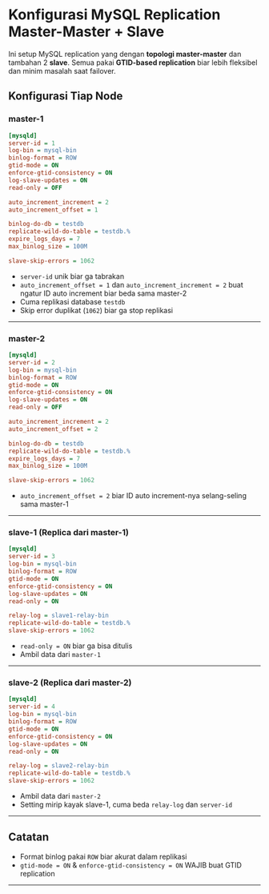 # Konfigurasi MySQL Replication Master-Master + Slave

Ini setup MySQL replication yang dengan **topologi master-master** dan tambahan 2 **slave**. Semua pakai **GTID-based replication** biar lebih fleksibel dan minim masalah saat failover.

## Konfigurasi Tiap Node

### master-1

```ini
[mysqld]
server-id = 1
log-bin = mysql-bin
binlog-format = ROW
gtid-mode = ON
enforce-gtid-consistency = ON
log-slave-updates = ON
read-only = OFF

auto_increment_increment = 2
auto_increment_offset = 1

binlog-do-db = testdb
replicate-wild-do-table = testdb.%
expire_logs_days = 7
max_binlog_size = 100M

slave-skip-errors = 1062
```

- `server-id` unik biar ga tabrakan
- `auto_increment_offset = 1` dan `auto_increment_increment = 2` buat ngatur ID auto increment biar beda sama master-2
- Cuma replikasi database `testdb`
- Skip error duplikat (`1062`) biar ga stop replikasi

---

### master-2

```ini
[mysqld]
server-id = 2
log-bin = mysql-bin
binlog-format = ROW
gtid-mode = ON
enforce-gtid-consistency = ON
log-slave-updates = ON
read-only = OFF

auto_increment_increment = 2
auto_increment_offset = 2

binlog-do-db = testdb
replicate-wild-do-table = testdb.%
expire_logs_days = 7
max_binlog_size = 100M

slave-skip-errors = 1062
```

- `auto_increment_offset = 2` biar ID auto increment-nya selang-seling sama master-1

---

### slave-1 (Replica dari master-1)

```ini
[mysqld]
server-id = 3
log-bin = mysql-bin
binlog-format = ROW
gtid-mode = ON
enforce-gtid-consistency = ON
log-slave-updates = ON
read-only = ON

relay-log = slave1-relay-bin
replicate-wild-do-table = testdb.%
slave-skip-errors = 1062
```

- `read-only = ON` biar ga bisa ditulis
- Ambil data dari `master-1`

---

### slave-2 (Replica dari master-2)

```ini
[mysqld]
server-id = 4
log-bin = mysql-bin
binlog-format = ROW
gtid-mode = ON
enforce-gtid-consistency = ON
log-slave-updates = ON
read-only = ON

relay-log = slave2-relay-bin
replicate-wild-do-table = testdb.%
slave-skip-errors = 1062
```

- Ambil data dari `master-2`
- Setting mirip kayak slave-1, cuma beda `relay-log` dan `server-id`

---

## Catatan

- Format binlog pakai `ROW` biar akurat dalam replikasi
- `gtid-mode = ON` & `enforce-gtid-consistency = ON` WAJIB buat GTID replication

---
